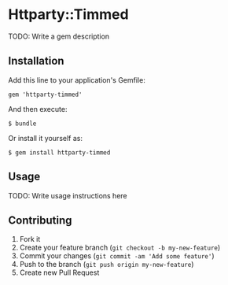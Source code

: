 # Httparty::Timmed

TODO: Write a gem description

## Installation

Add this line to your application's Gemfile:

    gem 'httparty-timmed'

And then execute:

    $ bundle

Or install it yourself as:

    $ gem install httparty-timmed

## Usage

TODO: Write usage instructions here

## Contributing

1. Fork it
2. Create your feature branch (`git checkout -b my-new-feature`)
3. Commit your changes (`git commit -am 'Add some feature'`)
4. Push to the branch (`git push origin my-new-feature`)
5. Create new Pull Request
